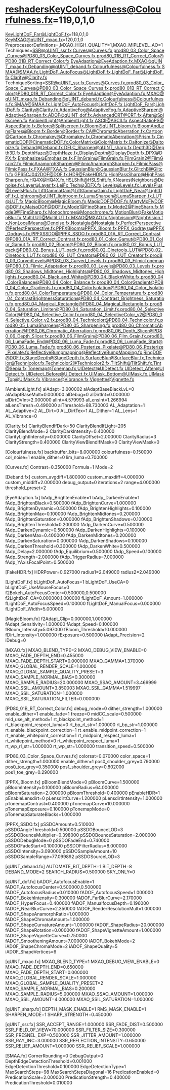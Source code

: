 # reshadersKeyColourfulness@Colourfulness.fx=119,0,1,0
KeyLightDoF_Far@LightDoF.fx=118,0,1,0
KeyMXAO@qUINT_mxao.fx=120,0,1,0
PreprocessorDefinitions=,MXAO_HIGH_QUALITY=1,MXAO_MIPLEVEL_AO=1
Techniques=SSR@qUINT_ssr.fx,Curves@Curves.fx,prod80_03_Color_Space_Curves@PD80_03_Color_Space_Curves.fx,prod80_01B_RT_Correct_Color@PD80_01B_RT_Correct_Color.fx,EyeAdaption@EyeAdaption.fx,MXAO@qUINT_mxao.fx,Debanding@qUINT_deband.fx,Colourfulness@Colourfulness.fx,SMAA@SMAA.fx,LightDoF_AutoFocus@LightDoF.fx,LightDoF_Far@LightDoF.fx,Clarity@Clarity.fx
TechniqueSorting=SSR@qUINT_ssr.fx,Curves@Curves.fx,prod80_03_Color_Space_Curves@PD80_03_Color_Space_Curves.fx,prod80_01B_RT_Correct_Color@PD80_01B_RT_Correct_Color.fx,EyeAdaption@EyeAdaption.fx,MXAO@qUINT_mxao.fx,Debanding@qUINT_deband.fx,Colourfulness@Colourfulness.fx,SMAA@SMAA.fx,LightDoF_AutoFocus@LightDoF.fx,LightDoF_Far@LightDoF.fx,Clarity@Clarity.fx,AdaptiveFog@AdaptiveFog.fx,AdaptiveSharpen@AdaptiveSharpen.fx,ADOF@qUINT_dof.fx,AdvancedCRT@CRT.fx,After@Splitscreen.fx,AmbientLight@AmbientLight.fx,ASCII@ASCII.fx,AspectRatioPS@AspectRatio.fx,Before@Splitscreen.fx,Bloom@qUINT_bloom.fx,BloomAndLensFlares@Bloom.fx,Border@Border.fx,CA@ChromaticAberration.fx,Cartoon@Cartoon.fx,Chromakey@Chromakey.fx,ChromaticAberration@Prism.fx,CinematicDOF@CinematicDOF.fx,ColorMatrix@ColorMatrix.fx,Daltonize@Daltonize.fx,Deband@Deband.fx,DELC_Sharpen@qUINT_sharp.fx,Depth3D@Depth3D.fx,DepthHaze@DepthHaze.fx,DisplayDepth@DisplayDepth.fx,DPX@DPX.fx,Emphasize@Emphasize.fx,FilmGrain@FilmGrain.fx,FilmGrain2@FilmGrain2.fx,FilmicAnamorphSharpen@FilmicAnamorphSharpen.fx,FilmicPass@FilmicPass.fx,FXAA@FXAA.fx,GaussianBlur@GaussianBlur.fx,GlitchB@Glitch.fx,GP65CJ042DOF@DOF.fx,HDR@FakeHDR.fx,HighPassSharp@HighPassSharpen.fx,HQ4X@HQ4X.fx,HSLShift@HSLShift.fx,KNearestNeighbors@Denoise.fx,Layer@Layer.fx,LeiFx_Tech@3DFX.fx,Levels@Levels.fx,LevelsPlus@LevelsPlus.fx,LiftGammaGain@LiftGammaGain.fx,LightDoF_Near@LightDoF.fx,Lightroom@qUINT_lightroom.fx,LumaSharpen@LumaSharpen.fx,LUT@LUT.fx,MagicBloom@MagicBloom.fx,MagicDOF@DOF.fx,MartyMcFlyDOF@DOF.fx,MatsoDOF@DOF.fx,Mode1@FineSharp.fx,Mode2@FineSharp.fx,Mode3@FineSharp.fx,Monochrome@Monochrome.fx,MotionBlur@FakeMotionBlur.fx,MultiLUT@MultiLUT.fx,MXAO@MXAO.fx,Nightvision@NightVision.fx,NonLocalMeans@Denoise.fx,Nostalgia@Nostalgia.fx,PerfectPerspective@PerfectPerspective.fx,PPFXBloom@PPFX_Bloom.fx,PPFX_Godrays@PPFX_Godrays.fx,PPFXSSDO@PPFX_SSDO.fx,prod80_01A_RT_Correct_Contrast@PD80_01A_RT_Correct_Contrast.fx,prod80_01_Color_Gamut@PD80_01_Color_Gamut.fx,prod80_02_Bloom@PD80_02_Bloom.fx,prod80_02_Bonus_LUT_pack@PD80_02_Bonus_LUT_pack.fx,prod80_02_Cinetools_LUT@PD80_02_Cinetools_LUT.fx,prod80_02_LUT_Creator@PD80_02_LUT_Creator.fx,prod80_03_CurvedLevels@PD80_03_Curved_Levels.fx,prod80_03_FilmicTonemap@PD80_03_Filmic_Adaptation.fx,prod80_03_Levels@PD80_03_Levels.fx,prod80_03_Shadows_Midtones_Highlights@PD80_03_Shadows_Midtones_Highlights.fx,prod80_04_Black_and_White@PD80_04_BlacknWhite.fx,prod80_04_ColorBalance@PD80_04_Color_Balance.fx,prod80_04_ColorGradient@PD80_04_Color_Gradients.fx,prod80_04_ColorIsolation@PD80_04_Color_Isolation.fx,prod80_04_ColorTemperature@PD80_04_Color_Temperature.fx,prod80_04_ContrastBrightnessSaturation@PD80_04_Contrast_Brightness_Saturation.fx,prod80_04_Magical_Rectangle@PD80_04_Magical_Rectangle.fx,prod80_04_Saturation_Limiter@PD80_04_Saturation_Limit.fx,prod80_04_SelectiveColor@PD80_04_Selective_Color.fx,prod80_04_SelectiveColor_v2@PD80_04_Selective_Color_v2.fx,prod80_04_Technicolor@PD80_04_Technicolor.fx,prod80_05_LumaSharpen@PD80_05_Sharpening.fx,prod80_06_ChromaticAberration@PD80_06_Chromatic_Aberration.fx,prod80_06_Depth_Slicer@PD80_06_Depth_Slicer.fx,prod80_06_FilmGrain@PD80_06_Film_Grain.fx,prod80_06_LumaFade_End@PD80_06_Luma_Fade.fx,prod80_06_LumaFade_Start@PD80_06_Luma_Fade.fx,prod80_06_Posterize_Pixelate@PD80_06_Posterize_Pixelate.fx,ReflectiveBumpmapping@ReflectiveBumpMapping.fx,RingDOF@DOF.fx,StageDepth@StageDepth.fx,SurfaceBlur@SurfaceBlur.fx,Technicolor@Technicolor.fx,Technicolor2@Technicolor2.fx,TiltShift@TiltShift.fx,Tint@Sepia.fx,Tonemap@Tonemap.fx,UIDetect@UIDetect.fx,UIDetect_After@UIDetect.fx,UIDetect_Before@UIDetect.fx,UIMask_Bottom@UIMask.fx,UIMask_Top@UIMask.fx,Vibrance@Vibrance.fx,Vignette@Vignette.fx

[AmbientLight.fx]
alAdapt=3.000002
alAdaptBaseBlackLvL=0
alAdaptBaseMult=0.000000
alDebug=0
alDirtInt=0.000000
alDirtOVInt=2.000000
alInt=4.579993
alLensInt=1.266994
alLensThresh=0.490000
alThreshold=68.730003
AL_Adaptation=1
AL_Adaptive=2
AL_Dirt=0
AL_DirtTex=1
AL_Dither=1
AL_Lens=1
AL_Vibrance=0

[Clarity.fx]
ClarityBlendIfDark=50
ClarityBlendIfLight=205
ClarityBlendMode=2
ClarityDarkIntensity=0.400000
ClarityLightIntensity=0.000000
ClarityOffset=2.000000
ClarityRadius=3
ClarityStrength=0.400000
ClarityViewBlendIfMask=0
ClarityViewMask=0

[Colourfulness.fx]
backbuffer_bits=8.000000
colourfulness=0.150000
col_noise=1
enable_dither=0
lim_luma=0.700000

[Curves.fx]
Contrast=0.350000
Formula=1
Mode=2

[Deband.fx]
custom_avgdiff=1.800000
custom_maxdiff=4.000000
custom_middiff=2.000000
debug_output=0
iterations=2
range=4.000000
threshold_preset=2

[EyeAdaption.fx]
bAdp_BrightenEnable=1
bAdp_DarkenEnable=1
fAdp_BrightenBlack=0.500000
fAdp_BrightenCurve=1.000000
fAdp_BrightenDynamic=0.500000
fAdp_BrightenHighlights=0.100000
fAdp_BrightenMax=0.100000
fAdp_BrightenMidtones=0.200000
fAdp_BrightenSaturation=0.000000
fAdp_BrightenShadows=0.100000
fAdp_BrightenThreshold=0.200000
fAdp_DarkenCurve=0.500000
fAdp_DarkenDynamic=0.500000
fAdp_DarkenHighlights=0.100000
fAdp_DarkenMax=0.400000
fAdp_DarkenMidtones=0.200000
fAdp_DarkenSaturation=0.000000
fAdp_DarkenShadows=0.100000
fAdp_DarkenThreshold=0.300000
fAdp_DarkenWhite=0.500000
fAdp_Delay=2.000000
fAdp_Equilibrium=0.500000
fAdp_Speed=0.100000
fAdp_Strength=2.000000
fAdp_TriggerRadius=7.000000
fAdp_YAxisFocalPoint=0.500000

[FakeHDR.fx]
HDRPower=0.927000
radius1=2.049000
radius2=2.049000

[LightDoF.fx]
bLightDoF_AutoFocus=1
bLightDoF_UseCA=0
bLightDoF_UseMouseFocus=0
f2Bokeh_AutoFocusCenter=0.500000,0.500000
f2LightDoF_CA=0.000000,1.000000
fLightDoF_Amount=1.000000
fLightDoF_AutoFocusSpeed=0.100000
fLightDoF_ManualFocus=0.000000
fLightDoF_Width=5.000000

[MagicBloom.fx]
f2Adapt_Clip=0.000000,1.000000
fAdapt_Sensitivity=1.000000
fAdapt_Speed=0.100000
fBloom_Intensity=5.097000
fBloom_Threshold=10.000000
fDirt_Intensity=1.000000
fExposure=0.500000
iAdapt_Precision=2
iDebug=0

[MXAO.fx]
MXAO_BLEND_TYPE=2
MXAO_DEBUG_VIEW_ENABLE=0
MXAO_FADE_DEPTH_END=0.455000
MXAO_FADE_DEPTH_START=0.000000
MXAO_GAMMA=1.370000
MXAO_GLOBAL_RENDER_SCALE=1.000000
MXAO_GLOBAL_SAMPLE_QUALITY_PRESET=3
MXAO_SAMPLE_NORMAL_BIAS=0.300000
MXAO_SAMPLE_RADIUS=20.000000
MXAO_SSAO_AMOUNT=3.469999
MXAO_SSIL_AMOUNT=3.850003
MXAO_SSIL_GAMMA=1.519997
MXAO_SSIL_SATURATION=1.000000
MXAO_SSIL_SATURATION_FILTER=0.000000

[PD80_01B_RT_Correct_Color.fx]
debug_mode=0
dither_strength=1.000000
enable_dither=1
enable_fade=1
freeze=0
midCC_scale=0.500000
mid_use_alt_method=1
rt_blackpoint_method=1
rt_blackpoint_respect_luma=0
rt_bp_rl_str=1.000000
rt_bp_str=1.000000
rt_enable_blackpoint_correction=1
rt_enable_midpoint_correction=1
rt_enable_whitepoint_correction=1
rt_midpoint_respect_luma=1
rt_whitepoint_method=0
rt_whitepoint_respect_luma=1
rt_wp_rl_str=1.000000
rt_wp_str=1.000000
transition_speed=0.500000

[PD80_03_Color_Space_Curves.fx]
colorsat=0.070000
color_space=1
dither_strength=1.000000
enable_dither=1
pos0_shoulder_grey=0.790000
pos0_toe_grey=0.350000
pos1_shoulder_grey=0.802000
pos1_toe_grey=0.290000

[PPFX_Bloom.fx]
pBloomBlendMode=0
pBloomCurve=1.500000
pBloomIntensity=0.100000
pBloomRadius=64.000000
pBloomSaturation=2.000000
pBloomThreshold=0.400000
pEnableHDR=1
pEnableLensdirt=0
pLensdirtCurve=1.200000
pLensdirtIntensity=1.000000
pTonemapContrast=0.400000
pTonemapCurve=10.000000
pTonemapExposure=0.100000
pTonemapMode=0
pTonemapSaturateBlacks=1.000000

[PPFX_SSDO.fx]
pSSDOAmount=0.510000
pSSDOAngleThreshold=0.500000
pSSDOBounceLOD=3
pSSDOBounceMultiplier=0.398000
pSSDOBounceSaturation=2.000000
pSSDODebugMode=0
pSSDOFadeEnd=0.740000
pSSDOFadeStart=0.100000
pSSDOFilterRadius=8.000000
pSSDOIntensity=3.090000
pSSDOSampleAmount=10
pSSDOSampleRange=77.099892
pSSDOSourceLOD=3

[qUINT_deband.fx]
AUTOMATE_BIT_DEPTH=1
BIT_DEPTH=8
DEBAND_MODE=2
SEARCH_RADIUS=0.500000
SKY_ONLY=0

[qUINT_dof.fx]
bADOF_AutofocusEnable=1
fADOF_AutofocusCenter=0.500000,0.500000
fADOF_AutofocusRadius=0.010000
fADOF_AutofocusSpeed=1.000000
fADOF_BokehIntensity=0.300000
fADOF_FarBlurCurve=2.170000
fADOF_HyperFocus=0.400000
fADOF_ManualfocusDepth=0.196000
fADOF_NearBlurCurve=2.350000
fADOF_RenderResolutionMult=1.000000
fADOF_ShapeAnamorphRatio=1.000000
fADOF_ShapeChromaAmount=1.000000
fADOF_ShapeCurvatureAmount=1.000000
fADOF_ShapeRadius=20.000000
fADOF_ShapeRotation=0.000000
fADOF_ShapeVignetteAmount=1.000000
fADOF_ShapeVignetteCurve=0.750000
fADOF_SmootheningAmount=7.000000
iADOF_BokehMode=2
iADOF_ShapeChromaMode=2
iADOF_ShapeQuality=5
iADOF_ShapeVertices=6

[qUINT_mxao.fx]
MXAO_BLEND_TYPE=1
MXAO_DEBUG_VIEW_ENABLE=0
MXAO_FADE_DEPTH_END=0.650000
MXAO_FADE_DEPTH_START=0.000000
MXAO_GLOBAL_RENDER_SCALE=1.000000
MXAO_GLOBAL_SAMPLE_QUALITY_PRESET=2
MXAO_SAMPLE_NORMAL_BIAS=0.200000
MXAO_SAMPLE_RADIUS=5.000000
MXAO_SSAO_AMOUNT=1.000000
MXAO_SSIL_AMOUNT=4.000000
MXAO_SSIL_SATURATION=1.000000

[qUINT_sharp.fx]
DEPTH_MASK_ENABLE=1
RMS_MASK_ENABLE=1
SHARPEN_MODE=1
SHARP_STRENGTH=0.450000

[qUINT_ssr.fx]
SSR_ACCEPT_RANGE=1.000000
SSR_FADE_DIST=0.500000
SSR_FIELD_OF_VIEW=70.000000
SSR_FILTER_SIZE=0.300000
SSR_FRESNEL_EXP=0.500000
SSR_JITTER_AMOUNT=1.000000
SSR_RAY_INC=3.000000
SSR_REFLECTION_INTENSITY=0.650000
SSR_RELIEF_AMOUNT=1.000000
SSR_RELIEF_SCALE=1.000000

[SMAA.fx]
CornerRounding=0
DebugOutput=0
DepthEdgeDetectionThreshold=0.001000
EdgeDetectionThreshold=0.100000
EdgeDetectionType=1
MaxSearchSteps=98
MaxSearchStepsDiagonal=16
PredicationEnabled=0
PredicationScale=2.000000
PredicationStrength=0.400000
PredicationThreshold=0.010000

